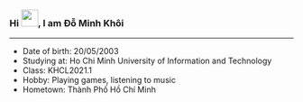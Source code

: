### Hi <img src="https://raw.githubusercontent.com/MartinHeinz/MartinHeinz/master/wave.gif" width="30px">, I am Đỗ Minh Khôi
---
- Date of birth: 20/05/2003
- Studying at: Ho Chi Minh University of Information and Technology
- Class: KHCL2021.1
- Hobby: Playing games, listening to music
- Hometown: Thành Phố Hồ Chí Minh
